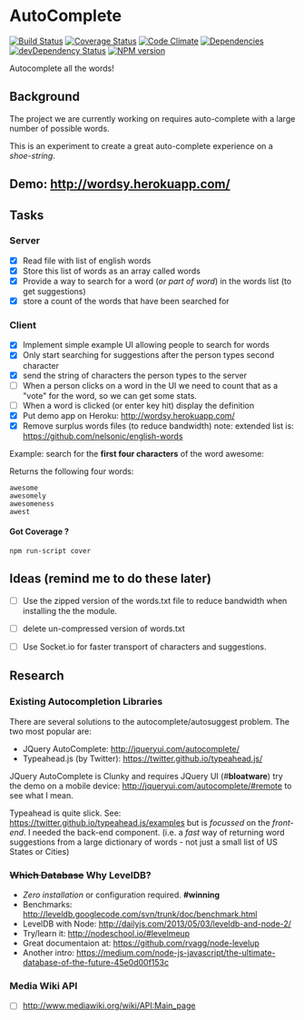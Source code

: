 AutoComplete
============
[![Build Status](https://travis-ci.org/nelsonic/ac.png?branch=master)](https://travis-ci.org/nelsonic/ac)
[![Coverage Status](https://coveralls.io/repos/nelsonic/ac/badge.png)](https://coveralls.io/r/nelsonic/ac)
[![Code Climate](https://codeclimate.com/github/nelsonic/ac.png)](https://codeclimate.com/github/nelsonic/ac)
[![Dependencies](https://david-dm.org/nelsonic/ac.png?theme=shields.io)](https://david-dm.org/nelsonic/ac)
[![devDependency Status](https://david-dm.org/nelsonic/ac/dev-status.svg)](https://david-dm.org/nelsonic/ac#info=devDependencies)
[![NPM version](https://badge.fury.io/js/ac.png)](https://npmjs.org/package/ac)

Autocomplete all the words!

## Background

The project we are currently working on requires auto-complete
with a large number of possible words.

This is an experiment to create a great auto-complete experience
on a *shoe-string*.

## Demo: http://wordsy.herokuapp.com/


## Tasks

### Server

- [x] Read file with list of english words
- [x] Store this list of words as an array called words
- [x] Provide a way to search for a word (*or part of word*) in the words list (to get suggestions)
- [x] store a count of the words that have been searched for

### Client

- [x] Implement simple example UI allowing people to search for words
- [x] Only start searching for suggestions after the person types second character
- [x] send the string of characters the person types to the server
- [ ] When a person clicks on a word in the UI we need to count
that as a "vote" for the word, so we can get some stats.
- [ ] When a word is clicked (or enter key hit) display the definition
- [x] Put demo app on Heroku: http://wordsy.herokuapp.com/
- [x] Remove surplus words files (to reduce bandwidth)
note: extended list is: https://github.com/nelsonic/english-words

Example: search for the **first four characters** of the word awesome:

Returns the following four words:
```
awesome
awesomely
awesomeness
awest
```


#### Got Coverage ?
```
npm run-script cover
```

## Ideas (remind me to do these later)

- [ ] Use the zipped version of the words.txt file to reduce
bandwidth when installing the the module.

- [ ] delete un-compressed version of words.txt
- [ ] Use Socket.io for faster transport of characters and suggestions.


## Research

### Existing Autocompletion Libraries

There are several solutions to the autocomplete/autosuggest problem.
The two most popular are:

- JQuery AutoComplete: http://jqueryui.com/autocomplete/
- Typeahead.js (by Twitter): https://twitter.github.io/typeahead.js/

JQuery AutoComplete is Clunky and requires JQuery UI (#**bloatware**)
try the demo on a mobile device:
  http://jqueryui.com/autocomplete/#remote to see what I mean.

Typeahead is quite slick.
See: https://twitter.github.io/typeahead.js/examples
but is *focussed* on the *front-end*. I needed the back-end component.
(i.e. a *fast* way of returning word suggestions from a large
  dictionary of words - not just a small list of US States or Cities)

### ~~Which Database~~ Why LevelDB?

- *Zero installation* or configuration required. **#winning**
- Benchmarks: http://leveldb.googlecode.com/svn/trunk/doc/benchmark.html
- LevelDB with Node: http://dailyjs.com/2013/05/03/leveldb-and-node-2/
- Try/learn it: http://nodeschool.io/#levelmeup
- Great documentaion at: https://github.com/rvagg/node-levelup
- Another intro: https://medium.com/node-js-javascript/the-ultimate-database-of-the-future-45e0d00f153c


### Media Wiki API

- [ ] http://www.mediawiki.org/wiki/API:Main_page
